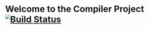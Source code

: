 # Welcome to the Compiler Project   [![Build Status](https://travis-ci.org/rmnn/compiler.svg?branch=master)](https://travis-ci.org/rmnn/compiler)
